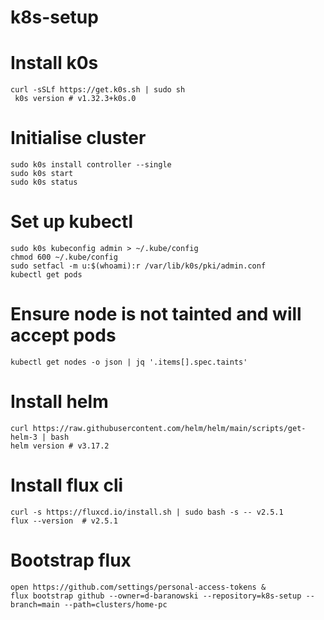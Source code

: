 # k8s-setup
# Install k0s
```
curl -sSLf https://get.k0s.sh | sudo sh
 k0s version # v1.32.3+k0s.0
```

# Initialise cluster 
```
sudo k0s install controller --single
sudo k0s start
sudo k0s status
```

# Set up kubectl
```
sudo k0s kubeconfig admin > ~/.kube/config
chmod 600 ~/.kube/config
sudo setfacl -m u:$(whoami):r /var/lib/k0s/pki/admin.conf
kubectl get pods
```

# Ensure node is not tainted and will accept pods
```
kubectl get nodes -o json | jq '.items[].spec.taints'
```

# Install helm
```
curl https://raw.githubusercontent.com/helm/helm/main/scripts/get-helm-3 | bash
helm version # v3.17.2
```

# Install flux cli 
```
curl -s https://fluxcd.io/install.sh | sudo bash -s -- v2.5.1
flux --version  # v2.5.1
```

# Bootstrap flux 
```
open https://github.com/settings/personal-access-tokens &
flux bootstrap github --owner=d-baranowski --repository=k8s-setup --branch=main --path=clusters/home-pc
```
